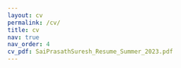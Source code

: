 ```yaml
---
layout: cv
permalink: /cv/
title: cv
nav: true
nav_order: 4
cv_pdf: SaiPrasathSuresh_Resume_Summer_2023.pdf
---
```

